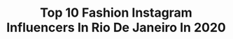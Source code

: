 ---
title: Top 10 Fashion Instagram Influencers In Rio De Janeiro In 2020
description: >-
  Find top fashion Instagram influencers in Rio De Janeiro in 2020. Most popular hashtags: #pandorafriends #family #fashion #verao.
platform: Instagram
profiles:
  - username: "laysaaoliveiraa"
    fullname: >-
      Laysa Oliveira
    location: "Brazil"
    followers: 16217
    engagement: 289
    commentsToLikes: 0.104078
    id: ckap7weyuluy40i785g138hnj
    verified: false
    hashtags: "#newyork, #nyc, #rafakalimann, #rafacampe"
  - username: "santanamellany"
    fullname: >-
      MELLANY SANTANA
    location: "Brazil"
    followers: 7843
    engagement: 646
    commentsToLikes: 0.052328
    id: ck9wfl02lpbay0j78cla39c53
    verified: false
    hashtags: "#verao, #amor, #summer, #buziosrj"
  - username: "todiih"
    fullname: >-
      F e l i p e   L o u r e n ç o
    location: "Brazil"
    followers: 9419
    engagement: 1111
    commentsToLikes: 0.141903
    id: ck6uguwvz5b8e0j71u6d8okb2
    verified: false
    hashtags: "#namastreta, #tbt, #farmmascarascompoesia"
  - username: "olye"
    fullname: >-
      Sid Yon
    location: "Brazil"
    followers: 5283
    engagement: 603
    commentsToLikes: 0.036529
    id: ck5znmon3or6i0i14ayeswdna
    verified: false
    hashtags: ""
  - username: "cardoznat"
    fullname: >-
      Natália Cardozo
    location: "Brazil"
    followers: 31311
    engagement: 1203
    commentsToLikes: 0.024304
    id: ckap1bxt6txa20i785tgeewz0
    verified: false
    hashtags: "#jogatudochallenge, #boxbraidspenteados, #challenge, #blusachallenge"
  - username: "marifrnd"
    fullname: >-
      Mari Fernandes
    location: "Brazil"
    followers: 299440
    engagement: 562
    commentsToLikes: 0.008134
    id: ck0w1f3kbj0xh0i1905h8p1zx
    verified: false
    hashtags: "#headandshouldersbr, #hairmaskse, #fiqueemcasa, #publi"
  - username: "euraissacastro"
    fullname: >-
      RAISSA CASTRO TUCHLER
    location: "Brazil"
    followers: 801015
    engagement: 456
    commentsToLikes: 0.004843
    id: ck602sfsriwm90i14n0qxc7ym
    verified: true
    hashtags: "#tbt, #day20, #staysafe, #tb"
  - username: "alineguilhon"
    fullname: >-
      ♥ Aline Guilhon ♥
    location: "Brazil"
    followers: 18697
    engagement: 201
    commentsToLikes: 0.137764
    id: ck8tc7xjdylyj0j786pjae88f
    verified: false
    hashtags: "#natureza, #arraialdocabo, #copacabana, #farmrio"
  - username: "josyramos"
    fullname: >-
      Josy Ramos
    location: "Brazil"
    followers: 145366
    engagement: 445
    commentsToLikes: 0.022294
    id: ck0vzlkq59p720i196owg99cb
    verified: false
    hashtags: "#naturalbeauty, #ficaemcasa, #curlyhair, #capetown"
  - username: "crispereirarezende"
    fullname: >-
      CRISTIANE REZENDE
    location: "Brazil"
    followers: 43686
    engagement: 120
    commentsToLikes: 0.444395
    id: ck5hi8ewgc6ow0i116kjwb75r
    verified: false
    hashtags: "#sentimentos, #fashionvideo, #postfashion, #fotorespiro"
---